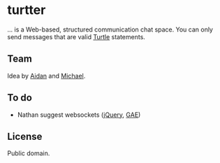 # turtter

... is a Web-based, structured communication chat space. You can only send messages that are valid [Turtle](http://www.w3.org/TeamSubmission/turtle/ "Turtle - Terse RDF Triple Language") statements.

## Team

Idea by [Aidan](http://www.deri.ie/about/team/member/Aidan_Hogan#me) and [Michael](http://www.deri.ie/about/team/member/Michael_Hausenblas#me).


## To do

* Nathan suggest websockets ([jQuery](http://code.google.com/p/jquery-websocket/), [GAE](http://code.google.com/appengine/docs/python/channel/overview.html))

## License

Public domain.